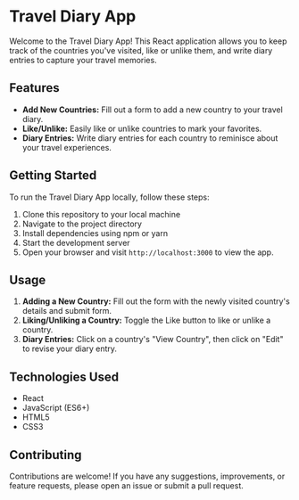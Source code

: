 # Travel Diary App

Welcome to the Travel Diary App! This React application allows you to keep track of the countries you've visited, like or unlike them, and write diary entries to capture your travel memories.

## Features

- **Add New Countries:** Fill out a form to add a new country to your travel diary.
- **Like/Unlike:** Easily like or unlike countries to mark your favorites.
- **Diary Entries:** Write diary entries for each country to reminisce about your travel experiences.

## Getting Started

To run the Travel Diary App locally, follow these steps:

1. Clone this repository to your local machine
2. Navigate to the project directory
3. Install dependencies using npm or yarn
4. Start the development server
5. Open your browser and visit `http://localhost:3000` to view the app.

## Usage

1. **Adding a New Country:** Fill out the form with the newly visited country's details and submit form.
2. **Liking/Unliking a Country:** Toggle the Like button to like or unlike a country.
3. **Diary Entries:** Click on a country's "View Country", then click on "Edit" to revise your diary entry.

## Technologies Used

- React
- JavaScript (ES6+)
- HTML5
- CSS3

## Contributing

Contributions are welcome! If you have any suggestions, improvements, or feature requests, please open an issue or submit a pull request.
